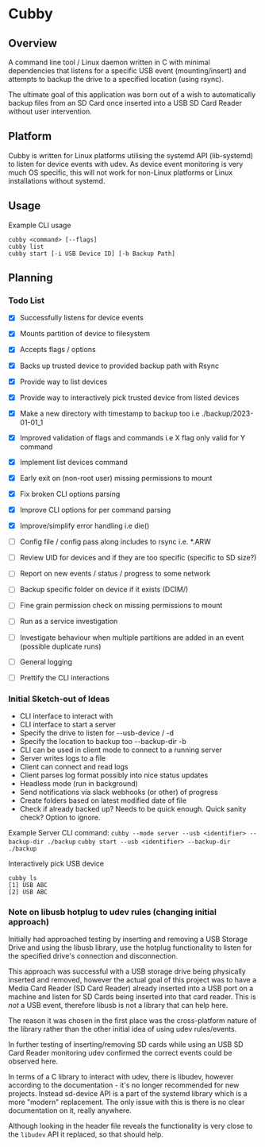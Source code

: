 # Cubby

## Overview
A command line tool / Linux daemon written in C with minimal dependencies that listens for a specific USB event (mounting/insert) and attempts to backup the drive to a specified location (using rsync).

The ultimate goal of this application was born out of a wish to automatically backup files from an SD Card once inserted into a USB SD Card Reader without user intervention.

## Platform

Cubby is written for Linux platforms utilising the systemd API (lib-systemd) to listen for device events with udev. As device event monitoring is very much OS specific, this will not work for non-Linux platforms or Linux installations without systemd.

## Usage

Example CLI usage

```
cubby <command> [--flags]
cubby list
cubby start [-i USB Device ID] [-b Backup Path]
```

## Planning

### Todo List

- [x] Successfully listens for device events
- [x] Mounts partition of device to filesystem
- [x] Accepts flags / options
- [x] Backs up trusted device to provided backup path with Rsync
- [x] Provide way to list devices
- [x] Provide way to interactively pick trusted device from listed devices
- [x] Make a new directory with timestamp to backup too i.e ./backup/2023-01-01_1
- [x] Improved validation of flags and commands i.e X flag only valid for Y command
- [x] Implement list devices command
- [x] Early exit on (non-root user) missing permissions to mount
- [x] Fix broken CLI options parsing
- [x] Improve CLI options for per command parsing
- [x] Improve/simplify error handling i.e die()
- [ ] Config file / config pass along includes to rsync i.e. *.ARW
- [ ] Review UID for devices and if they are too specific (specific to SD size?)
- [ ] Report on new events / status / progress to some network
- [ ] Backup specific folder on device if it exists (DCIM/)
- [ ] Fine grain permission check on missing permissions to mount
- [ ] Run as a service investigation
- [ ] Investigate behaviour when multiple partitions are added in an event (possible duplicate runs)
- [ ] General logging
- [ ] Prettify the CLI interactions


### Initial Sketch-out of Ideas

- CLI interface to interact with
- CLI interface to start a server
- Specify the drive to listen for --usb-device / -d
- Specify the location to backup too --backup-dir -b
- CLI can be used in client mode to connect to a running server
- Server writes logs to a file
- Client can connect and read logs
- Client parses log format possibly into nice status updates
- Headless mode (run in background)
- Send notifications via slack webhooks (or other) of progress
- Create folders based on latest modified date of file
- Check if already backed up? Needs to be quick enough. Quick sanity check? Option to ignore.

Example Server CLI command:
`cubby --mode server --usb <identifier> --backup-dir ./backup`
`cubby start --usb <identifier> --backup-dir ./backup`

Interactively pick USB device
```
cubby ls
[1] USB ABC
[2] USB ABC
```

### Note on libusb hotplug to udev rules (changing initial approach)

Initially had approached testing by inserting and removing a USB Storage Drive and using the libusb library, use the hotplug functionality to listen for the specified drive's connection and disconnection.

This approach was successful with a USB storage drive being physically inserted and removed, however the actual goal of this project was to have a Media Card Reader (SD Card Reader) already inserted into a USB port on a machine and listen for SD Cards being inserted into that card reader. This is *not* a USB event, therefore libusb is not a library that can help here.

The reason it was chosen in the first place was the cross-platform nature of the library rather than the other initial idea of using udev rules/events.

In further testing of inserting/removing SD cards while using an USB SD Card Reader monitoring udev confirmed the correct events could be observed here.

In terms of a C library to interact with udev, there is libudev, however according to the documentation - it's no longer recommended for new projects. Instead sd-device API is a part of the systemd library which is a more "modern" replacement. The only issue with this is there is no clear documentation on it, really anywhere.

Although looking in the header file reveals the functionality is very close to the `libudev` API it replaced, so that should help.


